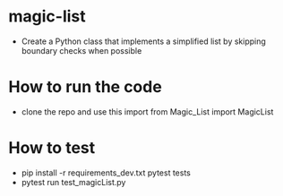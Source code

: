 # magic-list
* Create a Python class that implements a simplified list by skipping boundary checks when possible

# How to run the code
* clone the repo and use this import from Magic_List import MagicList

# How to test
* pip install -r requirements_dev.txt pytest tests
* pytest run test_magicList.py
